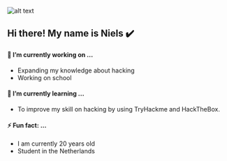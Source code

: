 ![alt text](https://nbakkers.nl/assets/images/github-nielsbakkers-logo.png "Logo")

## Hi there! My name is Niels :heavy_check_mark: 

#### 🔭 I’m currently working on ...
* Expanding my knowledge about hacking
* Working on school 

#### 🌱 I’m currently learning ...
* To improve my skill on hacking by using TryHackme and HackTheBox.

#### ⚡ Fun fact: ...
* I am currently 20 years old
* Student in the Netherlands


<!--
**nielsbakkers/nielsbakkers** is a ✨ _special_ ✨ repository because its `README.md` (this file) appears on your GitHub profile.

Here are some ideas to get you started:

- 🔭 I’m currently working on ...
- 🌱 I’m currently learning ...
- 👯 I’m looking to collaborate on ...
- 🤔 I’m looking for help with ...
- 💬 Ask me about ...
- 📫 How to reach me: ...
- 😄 Pronouns: ...
- ⚡ Fun fact: ...
-->
